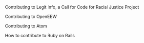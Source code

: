 Contributing to Legit Info, a Call for Code for Racial Justice Project

Contributing to OpenEEW

Contributing to Atom

How to contribute to Ruby on Rails
